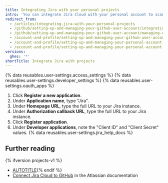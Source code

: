 ```yaml
---
title: Integrating Jira with your personal projects
intro: 'You can integrate Jira Cloud with your personal account to scan commits and pull requests, creating relevant metadata and hyperlinks in any mentioned Jira issues.'
redirect_from:
  - /articles/integrating-jira-with-your-personal-projects
  - /github/setting-up-and-managing-your-github-user-account/integrating-jira-with-your-personal-projects
  - /github/setting-up-and-managing-your-github-user-account/managing-user-account-settings/integrating-jira-with-your-personal-projects
  - /account-and-profile/setting-up-and-managing-your-github-user-account/managing-user-account-settings/integrating-jira-with-your-personal-projects
  - /account-and-profile/setting-up-and-managing-your-personal-account-on-github/managing-personal-account-settings/integrating-jira-with-your-personal-projects
  - /account-and-profile/setting-up-and-managing-your-personal-account-on-github/managing-user-account-settings/integrating-jira-with-your-personal-projects
versions:
  ghes: '*'
shortTitle: Integrate Jira with projects
---
```

{% data reusables.user-settings.access_settings %}
{% data reusables.user-settings.developer_settings %}
{% data reusables.user-settings.oauth_apps %}
1. Click **Register a new application**.
1. Under **Application name**, type "Jira".
1. Under **Homepage URL**, type the full URL to your Jira instance.
1. Under **Authorization callback URL**, type the full URL to your Jira instance.
1. Click **Register application**.
1. Under **Developer applications**, note the "Client ID" and "Client Secret" values.
{% data reusables.user-settings.jira_help_docs %}

## Further reading

{% ifversion projects-v1 %}
* [AUTOTITLE](/organizations/managing-organization-settings/integrating-jira-with-your-organization-project-board){% endif %}
* [Connect Jira Cloud to GitHub](https://confluence.atlassian.com/adminjiracloud/connect-jira-cloud-to-github-814188429.html) in the Atlassian documentation

